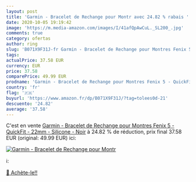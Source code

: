 ```yaml
---
layout: post
title: 'Garmin - Bracelet de Rechange pour Montr avec 24.82 % rabais '
date: 2020-10-05 19:19:42
image: 'https://m.media-amazon.com/images/I/41afQpAwCuL._SL200_.jpg'
comments: true
category: ofertas
author: ring
slug: 'B071X9F31J-fr Garmin - Bracelet de Rechange pour Montres Fenix 5 -...'
tags: 
actualPrice: 37.58 EUR
currency: EUR
price: 37.58
comparePrice: 49.99 EUR
prodname: 'Garmin - Bracelet de Rechange pour Montres Fenix 5 - QuickFit - 22mm - Silicone - Noir'
country: 'fr'
flag: '🇫🇷'
buyurl: 'https://www.amazon.fr/dp/B071X9F31J/?tag=tolees0d-21'
descuento: '24.82'
average: '37.58'
---
```


C'est en vente [Garmin - Bracelet de Rechange pour Montres Fenix 5 - QuickFit - 22mm - Silicone - Noir](https://www.amazon.fr/dp/B071X9F31J/?tag=tolees0d-21)  à  24.82 % de réduction, prix final  37.58 EUR (original: 49.99 EUR) ici:

[![Garmin - Bracelet de Rechange pour Montr](https://m.media-amazon.com/images/I/41afQpAwCuL._SL200_.jpg)](https://www.amazon.fr/dp/B071X9F31J/?tag=tolees0d-21)

ℹ️:


[🛒 Achète-le!!](https://www.amazon.fr/dp/B071X9F31J/?tag=tolees0d-21)
